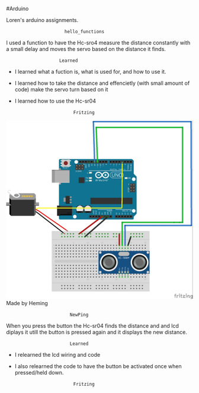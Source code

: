 #Arduino

Loren's arduino assignments.

			  			  hello_functions  


I used a function to have the Hc-sro4 measure the distance constantly with a small 
delay and moves the servo based on the distance it finds.

						Learned
* I learned what a fuction is, what is used for, and how to use it.

* I learned how to take the distance and effencietly (with small amount of code) make the servo turn based on it

* I learned how to use the Hc-sr04

							Fritzing

![GitHub Fritzing](hello_functions/hello_fritzing.jpg)
Made by Heming


							NewPing 

When you press the button the Hc-sr04 finds the distance and and lcd diplays it 
utill the button is pressed again and it displays the new distance.

							Learned

* I relearned the lcd wiring and code

* I also relearned the code to have the button be activated once when pressed/held down.

							Fritzing
